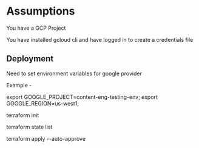 # Assumptions
You have a GCP Project

You have installed gcloud cli and have logged in to create a credentials file

## Deployment
Need to set environment variables for google provider

Example - 

export GOOGLE_PROJECT=content-eng-testing-env;
export GOOGLE_REGION=us-west1;

terraform init

terraform state list

terraform apply --auto-approve